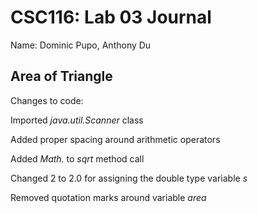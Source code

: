 # CSC116: Lab 03 Journal

Name: Dominic Pupo, Anthony Du

## Area of Triangle

Changes to code:

Imported *java.util.Scanner* class

Added proper spacing around arithmetic operators

Added *Math.* to *sqrt* method call

Changed 2 to 2.0 for assigning the double type variable *s*

Removed quotation marks around variable *area*
